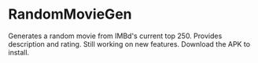 # RandomMovieGen
Generates a random movie from IMBd's current top 250. Provides description and rating. Still working on new features.
Download the APK to install.
